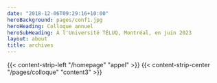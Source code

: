```yaml
---
date: "2018-12-06T09:29:16+10:00"
heroBackground: pages/conf1.jpg
heroHeading: Colloque annuel
heroSubHeading: À l'Université TÉLUQ, Montréal, en juin 2023
layout: about
title: archives
---
```

{{< content-strip-left "/homepage" "appel" >}}
{{< content-strip-center "/pages/colloque" "content3" >}}
